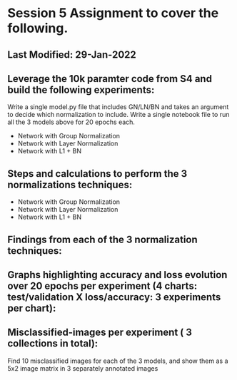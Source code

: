 # Session 5 Assignment to cover the following. 
## Last Modified: 29-Jan-2022

## Leverage the 10k paramter code from S4 and build the following experiments:
Write a single model.py file that includes GN/LN/BN and takes an argument to decide which normalization to include.
Write a single notebook file to run all the 3 models above for 20 epochs each.

- Network with Group Normalization
- Network with Layer Normalization
- Network with L1 + BN

## Steps and calculations to perform the 3 normalizations techniques:

- Network with Group Normalization
- Network with Layer Normalization
- Network with L1 + BN


## Findings from each of the 3 normalization techniques:


## Graphs highlighting accuracy and loss evolution over 20 epochs per experiment (4 charts: test/validation X loss/accuracy: 3 experiments per chart):


## Misclassified-images per experiment ( 3 collections in total):

Find 10 misclassified images for each of the 3 models, and show them as a 5x2 image matrix in 3 separately annotated images


